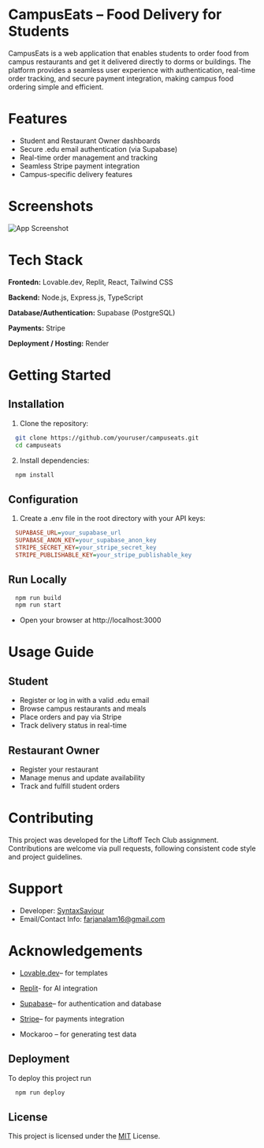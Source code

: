 
# CampusEats – Food Delivery for Students

CampusEats is a web application that enables students to order food from campus restaurants and get it delivered directly to dorms or buildings. The platform provides a seamless user experience with authentication, real-time order tracking, and secure payment integration, making campus food ordering simple and efficient.
# Features

- Student and Restaurant Owner dashboards
- Secure .edu email authentication (via Supabase)
- Real-time order management and tracking
- Seamless Stripe payment integration
- Campus-specific delivery features


# Screenshots

![App Screenshot](https://via.placeholder.com/468x300?text=App+Screenshot+Here)


# Tech Stack

**Frontedn:** Lovable.dev, Replit, React, Tailwind CSS

**Backend:** Node.js, Express.js, TypeScript

**Database/Authentication:** Supabase (PostgreSQL)

**Payments:** Stripe

**Deployment / Hosting:** Render

# Getting Started

## Installation

1. Clone the repository:
```bash
  git clone https://github.com/youruser/campuseats.git
  cd campuseats
```

2. Install dependencies:
```bash
  npm install
```

## Configuration

1. Create a .env file in the root directory with your API keys:
```ini
  SUPABASE_URL=your_supabase_url
  SUPABASE_ANON_KEY=your_supabase_anon_key
  STRIPE_SECRET_KEY=your_stripe_secret_key
  STRIPE_PUBLISHABLE_KEY=your_stripe_publishable_key
```

## Run Locally
```bash
  npm run build
  npm run start
```
- Open your browser at http://localhost:3000
# Usage Guide

## Student
- Register or log in with a valid .edu email
- Browse campus restaurants and meals
- Place orders and pay via Stripe
- Track delivery status in real-time
## Restaurant Owner
- Register your restaurant
- Manage menus and update availability
- Track and fulfill student orders


# Contributing

This project was developed for the Liftoff Tech Club assignment. Contributions are welcome via pull requests, following consistent code style and project guidelines.


# Support

- Developer: [SyntaxSaviour](https://github.com/SyntaxSaviour)
- Email/Contact Info: farjanalam16@gmail.com


# Acknowledgements

- [Lovable.dev](https://lovable.dev/)– for templates

- [Replit](https://replit.com/)- for AI integration

- [Supabase](https://supabase.com/)– for authentication and database

- [Stripe](https://stripe.com/in)– for payments integration

- Mockaroo – for generating test data


## Deployment

To deploy this project run

```bash
  npm run deploy
```


## License

This project is licensed under the [MIT](https://choosealicense.com/licenses/mit/) License.


